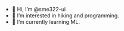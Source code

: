 - 👋 Hi, I’m @sme322-ui
- 👀 I’m interested in hiking and programming.
- 🌱 I’m currently learning ML.


<!---
sme322-ui/sme322-ui is a ✨ special ✨ repository because its `README.md` (this file) appears on your GitHub profile.
You can click the Preview link to take a look at your changes.
--->
